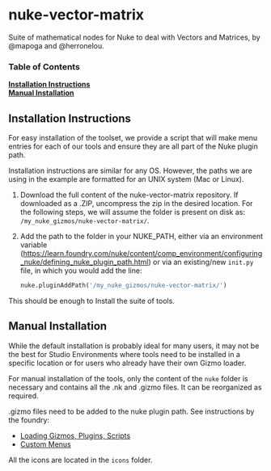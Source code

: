 # nuke-vector-matrix
Suite of mathematical nodes for Nuke to deal with Vectors and Matrices, by @mapoga and @herronelou.
 
### Table of Contents
**[Installation Instructions](#installation-instructions)**<br>
**[Manual Installation](#manual-installation)**

## Installation Instructions
For easy installation of the toolset, we provide a script that will make menu entries for each of our tools and ensure 
they are all part of the Nuke plugin path.

Installation instructions are similar for any OS. However, the paths we are using in the example are formatted for an 
UNIX system (Mac or Linux).

1. Download the full content of the nuke-vector-matrix repository. If downloaded
as a .ZIP, uncompress the zip in the desired location. For the following steps, we will assume the folder is present 
on disk as: `/my_nuke_gizmos/nuke-vector-matrix/`.
2. Add the path to the folder in your NUKE_PATH, either via an environment variable 
(https://learn.foundry.com/nuke/content/comp_environment/configuring_nuke/defining_nuke_plugin_path.html) or 
via an existing/new `init.py` file, in which you would add the line: 

    ```python
    nuke.pluginAddPath('/my_nuke_gizmos/nuke-vector-matrix/')
    ```
    
This should be enough to Install the suite of tools.


## Manual Installation
While the default installation is probably ideal for many users, it may not be the best for Studio Environments 
where tools need to be installed in a specific location or for users who already have their own Gizmo loader.

For manual installation of the tools, only the content of the `nuke` folder is necessary and contains all the .nk and 
.gizmo files. 
It can be reorganized as required.

.gizmo files need to be added to the nuke plugin path. See instructions by the foundry: 
- [Loading Gizmos, Plugins, Scripts](
https://learn.foundry.com/nuke/content/comp_environment/configuring_nuke/loading_gizmos_plugins_scripts.html)
- [Custom Menus](
https://learn.foundry.com/nuke/content/comp_environment/configuring_nuke/custom_menus_toolbars.html)


All the icons are located in the `icons` folder. 




